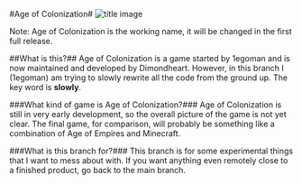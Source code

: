 #Age of Colonization#
![title image](https://lh6.googleusercontent.com/-lIJISgNGi-w/U3AFxZYO6gI/AAAAAAAAAq4/GXqbk2uBaW8/w500-h150-no/logo.png)

Note: Age of Colonization is the working name, it will be changed in the first full release.


##What is this?##
Age of Colonization is a game started by 1egoman and is now maintained and developed by Dimondheart.
However, in this branch I (1egoman) am trying to slowly rewrite all the code from the ground up. The key word is **slowly**.


###What kind of game is Age of Colonization?###
Age of Colonization is still in very early development, so the overall picture of the game is not yet clear. 
The final game, for comparison, will probably be something like a combination of Age of Empires and Minecraft.

###What is this branch for?###
This branch is for some experimental things that I want to mess about with.
If you want anything even remotely close to a finished product, go back to the main branch.